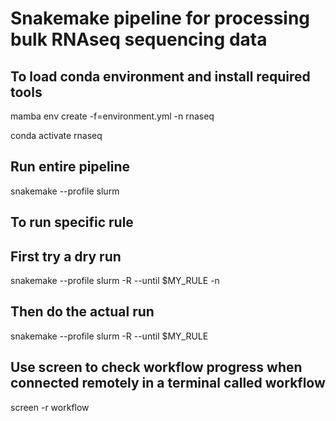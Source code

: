 # Snakemake pipeline for processing bulk RNAseq sequencing data

## To load conda environment and install required tools
mamba env create -f=environment.yml -n rnaseq

conda activate rnaseq

## Run entire pipeline
snakemake --profile slurm

## To run specific rule
## First try a dry run
snakemake --profile slurm -R --until $MY_RULE -n
## Then do the actual run
snakemake --profile slurm -R --until $MY_RULE

## Use screen to check workflow progress when connected remotely in a terminal called workflow
screen -r workflow


